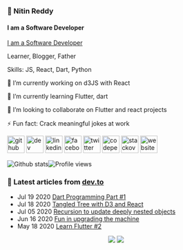 ### 👋 Nitin Reddy
#### I am a Software Developer
[I am a Software Developer](https://media-exp1.licdn.com/dms/image/C5116AQGT2iiuViBStA/profile-displaybackgroundimage-shrink_350_1400/0?e=1600905600&v=beta&t=wepeILZbLzjioLwSXaYNfFsc0dWsqvSyzP6A4kEZsEo)

Learner, Blogger, Father

Skills: JS, React, Dart, Python

🔭 I’m currently working on d3JS with React

🌱 I’m currently learning Flutter, dart 

👯 I’m looking to collaborate on Flutter and react projects 

⚡ Fun fact: Crack meaningful jokes at work  

[<img src='https://cdn.jsdelivr.net/npm/simple-icons@3.0.1/icons/github.svg' alt='github' height='40'>](https://github.com/nitinreddy3)  [<img src='https://cdn.jsdelivr.net/npm/simple-icons@3.0.1/icons/dev-dot-to.svg' alt='dev' height='40'>](https://dev.to/nitinreddy3)  [<img src='https://cdn.jsdelivr.net/npm/simple-icons@3.0.1/icons/linkedin.svg' alt='linkedin' height='40'>](https://www.linkedin.com/in/nitinreddy3//)  [<img src='https://cdn.jsdelivr.net/npm/simple-icons@3.0.1/icons/facebook.svg' alt='facebook' height='40'>](https://www.facebook.com/nitinkreddy3)  [<img src='https://cdn.jsdelivr.net/npm/simple-icons@3.0.1/icons/twitter.svg' alt='twitter' height='40'>](https://twitter.com/nitkr)  [<img src='https://cdn.jsdelivr.net/npm/simple-icons@3.0.1/icons/codepen.svg' alt='codepen' height='40'>](https://codepen.io/nkr)  [<img src='https://cdn.jsdelivr.net/npm/simple-icons@3.0.1/icons/stackoverflow.svg' alt='stackoverflow' height='40'>](https://stackoverflow.com/users/3259522/mandam-nitin-kumar-reddy)  [<img src='https://cdn.jsdelivr.net/npm/simple-icons@3.0.1/icons/icloud.svg' alt='website' height='40'>](https://nitinreddy3.xyz)  

![Github stats](https://github-readme-stats.vercel.app/api?username=nitinreddy3&show_icons=true)![Profile views](https://gpvc.arturio.dev/nitinreddy3)  

### 📝 Latest articles from [dev.to](https://dev.to/nitinreddy3)

* Jul 19 2020 [Dart Programming Part #1](https://dev.to/nitinreddy3/dart-programming-part-1-2p8k) 
* Jul 18 2020 [Tangled Tree with D3 and React](https://dev.to/nitinreddy3/tangled-tree-with-d3-and-react-5g25) 
* Jul 05 2020 [Recursion to update deeply nested objects](https://dev.to/nitinreddy3/recursion-to-update-deeply-nested-objects-f7e) 
* Jun 16 2020 [Fun in upgrading the machine ](https://dev.to/nitinreddy3/fun-in-upgrading-the-machine-5cgn) 
* May 18 2020 [Learn Flutter #2](https://dev.to/nitinreddy3/learn-flutter-2-5eo6) 
<p align="center">

<img src="https://visitor-badge.laobi.icu/badge?page_id=nitinreddy3.nitinreddy3" />

<img src="https://img.shields.io/badge/dynamic/json?color=brightgreen&label=followers&query=followers&url=https%3A%2F%2Fapi.github.com%2Fusers%2Fnitinreddy3" />

</p>

